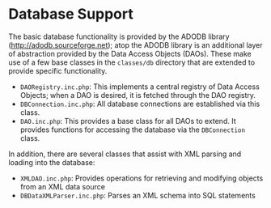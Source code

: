 # Database Support

The basic database functionality is provided by the ADODB library (http://adodb.sourceforge.net); atop the ADODB library is an additional layer of abstraction provided by the Data Access Objects (DAOs). These make use of a few base classes in the ``classes/db`` directory that are extended to provide specific functionality.

- ``DAORegistry.inc.php``: This implements a central registry of Data Access Objects; when a DAO is desired, it is fetched through the DAO registry.
- ``DBConnection.inc.php``: All database connections are established via this class.
- ``DAO.inc.php``: This provides a base class for all DAOs to extend. It provides functions for accessing the database via the ``DBConnection`` class.

In addition, there are several classes that assist with XML parsing and loading into the database:

- ``XMLDAO.inc.php``: Provides operations for retrieving and modifying objects from an XML data source
- ``DBDataXMLParser.inc.php``: Parses an XML schema into SQL statements

